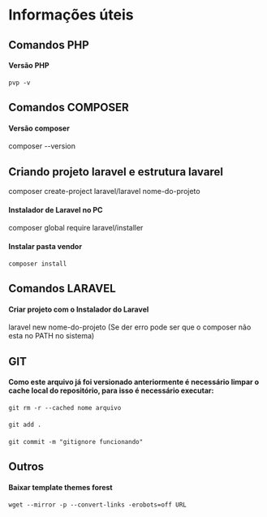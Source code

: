 # Informações úteis

## Comandos PHP
#### Versão PHP
```
pvp -v
```

## Comandos COMPOSER
#### Versão composer
composer --version
## Criando projeto laravel e estrutura lavarel
composer create-project laravel/laravel nome-do-projeto
#### Instalador de Laravel no PC
composer global require laravel/installer
#### Instalar pasta vendor
```
composer install
```

## Comandos LARAVEL
#### Criar projeto com o Instalador do Laravel
laravel new nome-do-projeto
(Se der erro pode ser que o composer não esta no PATH no sistema)

## GIT
#### Como este arquivo já foi versionado anteriormente é necessário limpar o cache local do repositório, para isso é necessário executar:
```
git rm -r --cached nome arquivo
```
####
```
git add .
```
####
```
git commit -m "gitignore funcionando"
```

## Outros
#### Baixar template themes forest
```
wget --mirror -p --convert-links -erobots=off URL
```
